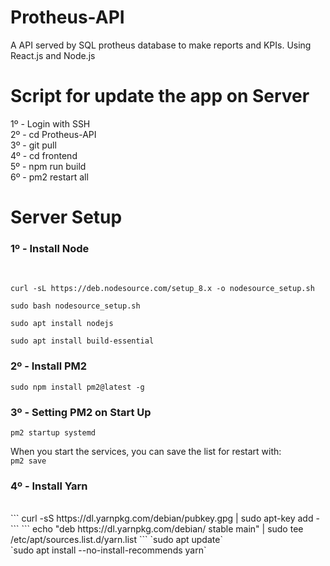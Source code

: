 # Protheus-API
A API served by SQL protheus database to make reports and KPIs. Using React.js and Node.js

# Script for update the app on Server

1º - Login with SSH<br/>
2º - cd Protheus-API<br/>
3º - git pull<br/>
4º - cd frontend<br/>
5º - npm run build<br/>
6º - pm2 restart all<br/>

# Server Setup

<h3>1º - Install Node</h3></br>

```
curl -sL https://deb.nodesource.com/setup_8.x -o nodesource_setup.sh
```
```
sudo bash nodesource_setup.sh
```
```
sudo apt install nodejs
```
```
sudo apt install build-essential
```

<h3>2º - Install PM2</h3>

```
sudo npm install pm2@latest -g
```

<h3>3º - Setting PM2 on Start Up</h3>

``
pm2 startup systemd
``

When you start the services, you can save the list for restart with:</br>
`
pm2 save
`
</br>

<h3>4º - Install Yarn</h3></br>
```
curl -sS https://dl.yarnpkg.com/debian/pubkey.gpg | sudo apt-key add -
```
```
echo "deb https://dl.yarnpkg.com/debian/ stable main" | sudo tee /etc/apt/sources.list.d/yarn.list
```
`sudo apt update`<br>
`sudo apt install --no-install-recommends yarn`<br>
